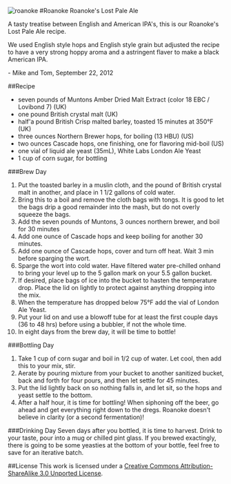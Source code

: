 ![roanoke](https://raw.github.com/antivapor/roanoke/master/roanoke.png)
#Roanoke
Roanoke's Lost Pale Ale

A tasty treatise between English and American IPA's, this is our Roanoke's Lost Pale Ale recipe.

We used English style hops and English style grain but adjusted the recipe to have a very strong hoppy aroma and a astringent flaver to make a black American IPA.

\- Mike and Tom, September 22, 2012

##Recipe
* seven pounds of Muntons Amber Dried Malt Extract (color 18 EBC / Lovibond 7) (UK)
* one pound British crystal malt (UK)
* half'a pound British Crisp malted barley, toasted 15 minutes at 350°F (UK)
* three ounces Northern Brewer hops, for boiling (13 HBU) (US)
* two ounces Cascade hops, one finishing, one for flavoring mid-boil (US)
* one vial of liquid ale yeast (35mL), White Labs London Ale Yeast
* 1 cup of corn sugar, for bottling

###Brew Day
1. Put the toasted barley in a muslin cloth, and the pound of British crystal malt in another, and place in 1 1/2 gallons of cold water.
2. Bring this to a boil and remove the cloth bags with tongs. It is good to let the bags drip a good remainder into the mash, but do not overly squeeze the bags.
3. Add the seven pounds of Muntons, 3 ounces northern brewer, and boil for 30 minutes
4. Add one ounce of Cascade hops and keep boiling for another 30 minutes.
5. Add one ounce of Cascade hops, cover and turn off heat. Wait 3 min before sparging the wort.
6. Sparge the wort into cold water. Have filtered water pre-chilled onhand to bring your level up to the 5 gallon mark on your 5.5 gallon bucket.
7. If desired, place bags of ice into the bucket to hasten the temperature drop. Place the lid on lightly to protect against anything dropping into the mix.
8. When the temperature has dropped below 75°F add the vial of London Ale Yeast.
9. Put your lid on and use a blowoff tube for at least the first couple days (36 to 48 hrs) before using a bubbler, if not the whole time.
10. In eight days from the brew day, it will be time to bottle! 

###Bottling Day
1. Take 1 cup of corn sugar and boil in 1/2 cup of water. Let cool, then add this to your mix, stir.
2. Aerate by pouring mixture from your bucket to another sanitized bucket, back and forth for four pours, and then let settle for 45 minutes.
3. Put the lid lightly back on so nothing falls in, and let sit, so the hops and yeast settle to the bottom.
4. After a half hour, it is time for bottling! When siphoning off the beer, go ahead and get everything right down to the dregs. Roanoke doesn't believe in clarity (or a second fermentation)!

###Drinking Day
Seven days after you bottled, it is time to harvest. Drink to your taste, pour into a mug or chilled pint glass. If you brewed exactingly, there is going to be some yeasties at the bottom of your bottle, feel free to save for an iterative batch. 

##License
This work is licensed under a [Creative Commons Attribution-ShareAlike 3.0 Unported License](http://creativecommons.org/licenses/by-sa/3.0/). 
